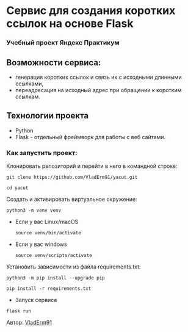 # Сервис для создания коротких ссылок на основе Flask
### Учебный проект Яндекс Практикум

## Возможности сервиса:
- генерация коротких ссылок и связь их с исходными длинными ссылками,
- переадресация на исходный адрес при обращении к коротким ссылкам.

## Технологии проекта
* Python
* Flask - отдельный фреймворк для работы с веб сайтами. 

### Как запустить проект:
Клонировать репозиторий и перейти в него в командной строке:

```
git clone https://github.com/VladErm91/yacut.git

cd yacut
```

Cоздать и активировать виртуальное окружение:

```
python3 -m venv venv
```

* Если у вас Linux/macOS

    ```
    source venv/bin/activate
    ```

* Если у вас windows

    ```
    source venv/scripts/activate
    ```

Установить зависимости из файла requirements.txt:

```
python3 -m pip install --upgrade pip
```

```
pip install -r requirements.txt
```
* Запуск сервиса 

```
flask run
```

Автор: [VladErm91](https://github.com/VladErm91)